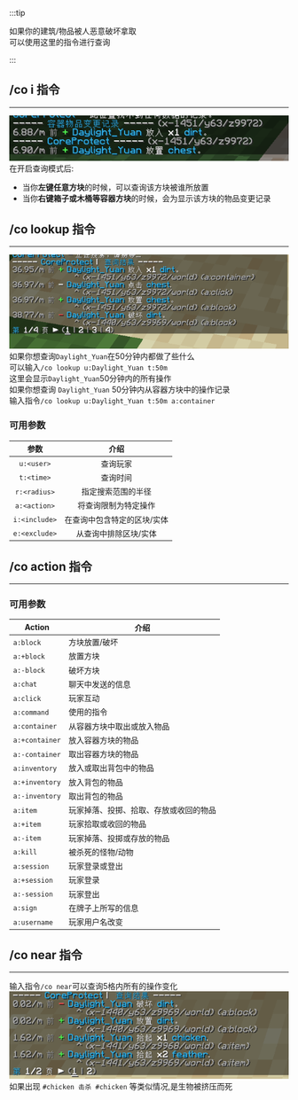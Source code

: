 :::tip

如果你的建筑/物品被人恶意破坏拿取   
可以使用这里的指令进行查询

:::
## /co i 指令
---
![](_images/coi.png)  
在开启查询模式后:
- 当你**左键任意方块**的时候，可以查询该方块被谁所放置  
- 当你**右键箱子或木桶等容器方块**的时候，会为显示该方块的物品变更记录  

## /co lookup 指令
---
![](_images/lookup.png)  
如果你想查询`Daylight_Yuan`在50分钟内都做了些什么   
可以输入`/co lookup u:Daylight_Yuan t:50m`  
这里会显示`Daylight_Yuan`50分钟内的所有操作   
如果你想查询 `Daylight_Yuan` 50分钟内从容器方块中的操作记录   
输入指令`/co lookup u:Daylight_Yuan t:50m a:container`

### 可用参数

| 参数 | 介绍 |
| :---: | :---: |
| `u:<user>`  | 查询玩家 |
| `t:<time>`  | 查询时间 |
| `r:<radius>`| 指定搜索范围的半径 |
| `a:<action>`| 将查询限制为特定操作 |
| `i:<include>`| 在查询中包含特定的区块/实体 |
| `e:<exclude>`| 从查询中排除区块/实体|  

## /co action 指令
---
### 可用参数

| Action | 介绍 |
| --- | --- |
| `a:block` | 方块放置/破坏 |
| `a:+block` | 放置方块 |
| `a:-block` | 破坏方块 |
| `a:chat` | 聊天中发送的信息 |
| `a:click` | 玩家互动 |
| `a:command` | 使用的指令 |
| `a:container` | 从容器方块中取出或放入物品 |
| `a:+container` | 放入容器方块的物品 |
| `a:-container` | 取出容器方块的物品 |
| `a:inventory` | 放入或取出背包中的物品 |
| `a:+inventory` | 放入背包的物品 |
| `a:-inventory` | 取出背包的物品 |
| `a:item` | 玩家掉落、投掷、拾取、存放或收回的物品 |
| `a:+item` | 玩家拾取或收回的物品 |
| `a:-item` | 玩家掉落、投掷或存放的物品 |
| `a:kill` | 被杀死的怪物/动物|
| `a:session` | 玩家登录或登出 |
| `a:+session` | 玩家登录 |
| `a:-session` | 玩家登出 |
| `a:sign` | 在牌子上所写的信息 |
| `a:username` | 玩家用户名改变 |  

## /co near 指令
---
输入指令`/co near`可以查询5格内所有的操作变化  
![](_images/conear.png)  
如果出现 `#chicken 击杀 #chicken` 等类似情况,是生物被挤压而死  